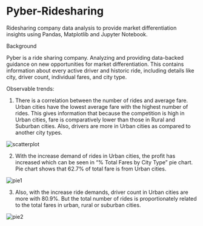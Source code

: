 # Pyber-Ridesharing
Ridesharing company data analysis to provide market differentiation insights using Pandas, Matplotlib and Jupyter Notebook.

Background

Pyber is a ride sharing company. Analyzing and providing data-backed guidance on new opportunities for market differentiation. This contains information about every active driver and historic ride, including details like city, driver count, individual fares, and city type.

Observable trends:

1.	There is a correlation between the number of rides and average fare. Urban cities have the lowest average fare with the highest number of rides. This gives information that because the competition is high in Urban cities, fare is comparatively lower than those in Rural and Suburban cities. Also, drivers are more in Urban cities as compared to another city types.

![scatterplot](https://user-images.githubusercontent.com/44784856/57977437-9fdee980-79ad-11e9-9c05-1ff45a332168.JPG)

2.	With the increase demand of rides in Urban cities, the profit has increased which can be seen in “% Total Fares by City Type” pie chart.  Pie chart shows that 62.7% of total fare is from Urban cities.

![pie1](https://user-images.githubusercontent.com/44784856/57977439-a5d4ca80-79ad-11e9-8846-948855b7391b.JPG)

3.	Also, with the increase ride demands, driver count in Urban cities are more with 80.9%. But the total number of rides is proportionately related to the total fares in urban, rural or suburban cities. 

![pie2](https://user-images.githubusercontent.com/44784856/57977440-aa997e80-79ad-11e9-86e7-73e5175a76a2.JPG)

